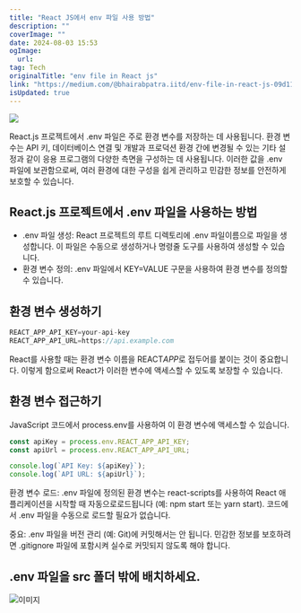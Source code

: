 ```yaml
---
title: "React JS에서 env 파일 사용 방법"
description: ""
coverImage: ""
date: 2024-08-03 15:53
ogImage:
  url:
tag: Tech
originalTitle: "env file in React js"
link: "https://medium.com/@bhairabpatra.iitd/env-file-in-react-js-09d11dc77924"
isUpdated: true
---
```


<img src="/assets/img/envfileinReactjs_0.png" />

React.js 프로젝트에서 .env 파일은 주로 환경 변수를 저장하는 데 사용됩니다. 환경 변수는 API 키, 데이터베이스 연결 및 개발과 프로덕션 환경 간에 변경될 수 있는 기타 설정과 같이 응용 프로그램의 다양한 측면을 구성하는 데 사용됩니다. 이러한 값을 .env 파일에 보관함으로써, 여러 환경에 대한 구성을 쉽게 관리하고 민감한 정보를 안전하게 보호할 수 있습니다.

## React.js 프로젝트에서 .env 파일을 사용하는 방법

- .env 파일 생성: React 프로젝트의 루트 디렉토리에 .env 파일이름으로 파일을 생성합니다. 이 파일은 수동으로 생성하거나 명령줄 도구를 사용하여 생성할 수 있습니다.
- 환경 변수 정의: .env 파일에서 KEY=VALUE 구문을 사용하여 환경 변수를 정의할 수 있습니다.

<!-- seedividend - 사각형 -->

<ins class="adsbygoogle"
     style="display:block"
     data-ad-client="ca-pub-4877378276818686"
     data-ad-slot="1898504329"
     data-ad-format="auto"
     data-full-width-responsive="true"></ins>

<script>
     (adsbygoogle = window.adsbygoogle || []).push({});
</script>

## 환경 변수 생성하기

```js
REACT_APP_API_KEY=your-api-key
REACT_APP_API_URL=https://api.example.com
```

React를 사용할 때는 환경 변수 이름을 REACT*APP*로 접두어를 붙이는 것이 중요합니다. 이렇게 함으로써 React가 이러한 변수에 액세스할 수 있도록 보장할 수 있습니다.

## 환경 변수 접근하기

<!-- seedividend - 사각형 -->

<ins class="adsbygoogle"
     style="display:block"
     data-ad-client="ca-pub-4877378276818686"
     data-ad-slot="1898504329"
     data-ad-format="auto"
     data-full-width-responsive="true"></ins>

<script>
     (adsbygoogle = window.adsbygoogle || []).push({});
</script>

JavaScript 코드에서 process.env를 사용하여 이 환경 변수에 액세스할 수 있습니다.

```js
const apiKey = process.env.REACT_APP_API_KEY;
const apiUrl = process.env.REACT_APP_API_URL;

console.log(`API Key: ${apiKey}`);
console.log(`API URL: ${apiUrl}`);
```

환경 변수 로드: .env 파일에 정의된 환경 변수는 react-scripts를 사용하여 React 애플리케이션을 시작할 때 자동으로로드됩니다 (예: npm start 또는 yarn start). 코드에서 .env 파일을 수동으로 로드할 필요가 없습니다.

중요: .env 파일을 버전 관리 (예: Git)에 커밋해서는 안 됩니다. 민감한 정보를 보호하려면 .gitignore 파일에 포함시켜 실수로 커밋되지 않도록 해야 합니다.

<!-- seedividend - 사각형 -->

<ins class="adsbygoogle"
     style="display:block"
     data-ad-client="ca-pub-4877378276818686"
     data-ad-slot="1898504329"
     data-ad-format="auto"
     data-full-width-responsive="true"></ins>

<script>
     (adsbygoogle = window.adsbygoogle || []).push({});
</script>

## .env 파일을 src 폴더 밖에 배치하세요.

![이미지](/assets/img/envfileinReactjs_1.png)
